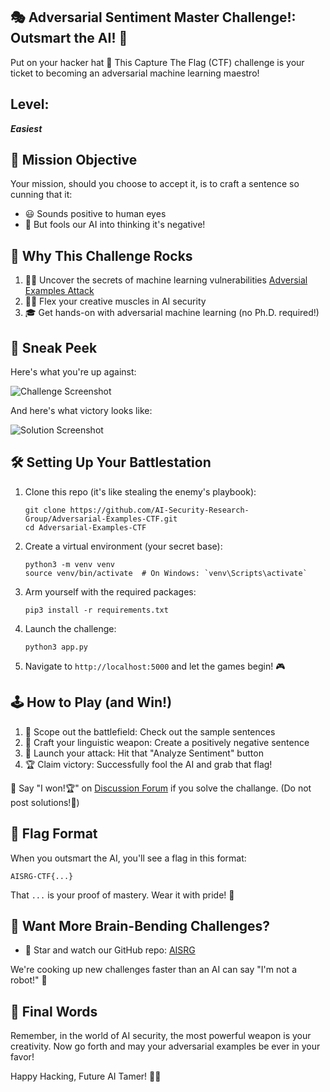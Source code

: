 ## 🎭 Adversarial Sentiment Master Challenge!: Outsmart the AI! 🤖

Put on your hacker hat 🎩 This Capture The Flag (CTF) challenge is your ticket to becoming an adversarial machine learning maestro!

## Level: 
_**Easiest**_ 

## 🎯 Mission Objective

Your mission, should you choose to accept it, is to craft a sentence so cunning that it:
- 😃 Sounds positive to human eyes
- 👾 But fools our AI into thinking it's negative!

## 🚀 Why This Challenge Rocks

1. 🕵️‍♂️ Uncover the secrets of machine learning vulnerabilities [Adversial Examples Attack](https://github.com/AI-Security-Research-Group/llm-attacks/blob/main/adversarial.md)
2. 🧙‍♂️ Flex your creative muscles in AI security
3. 🎓 Get hands-on with adversarial machine learning (no Ph.D. required!)

## 📸 Sneak Peek

Here's what you're up against:

![Challenge Screenshot](https://github.com/user-attachments/assets/d9c6c230-a043-404d-9e90-fd1f24d5a8ca)

And here's what victory looks like:

![Solution Screenshot](https://github.com/user-attachments/assets/2314e9ac-4d44-4434-b9d9-161ff6e67d2b)

## 🛠 Setting Up Your Battlestation

1. Clone this repo (it's like stealing the enemy's playbook):
   ```
   git clone https://github.com/AI-Security-Research-Group/Adversarial-Examples-CTF.git
   cd Adversarial-Examples-CTF
   ```

2. Create a virtual environment (your secret base):
   ```
   python3 -m venv venv
   source venv/bin/activate  # On Windows: `venv\Scripts\activate`
   ```

3. Arm yourself with the required packages:
   ```
   pip3 install -r requirements.txt
   ```

4. Launch the challenge:
   ```
   python3 app.py
   ```

5. Navigate to `http://localhost:5000` and let the games begin! 🎮

## 🕹 How to Play (and Win!)

1. 👀 Scope out the battlefield: Check out the sample sentences
2. 🧪 Craft your linguistic weapon: Create a positively negative sentence
3. 🚀 Launch your attack: Hit that "Analyze Sentiment" button
4. 🏆 Claim victory: Successfully fool the AI and grab that flag!

👀 Say "I won!🏆" on [Discussion Forum](https://github.com/orgs/AI-Security-Research-Group/discussions) if you solve the challange. (Do not post solutions!🚫)

## 🚩 Flag Format

When you outsmart the AI, you'll see a flag in this format:

```
AISRG-CTF{...}
```

That `...` is your proof of mastery. Wear it with pride! 🦚

## 🔮 Want More Brain-Bending Challenges?

- 🌟 Star and watch our GitHub repo: [AISRG](https://github.com/AI-Security-Research-Group)

We're cooking up new challenges faster than an AI can say "I'm not a robot!" 🤖

## 🎉 Final Words

Remember, in the world of AI security, the most powerful weapon is your creativity. Now go forth and may your adversarial examples be ever in your favor!

Happy Hacking, Future AI Tamer! 🦄🔐
